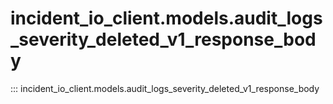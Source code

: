 # incident_io_client.models.audit_logs_severity_deleted_v1_response_body

::: incident_io_client.models.audit_logs_severity_deleted_v1_response_body
